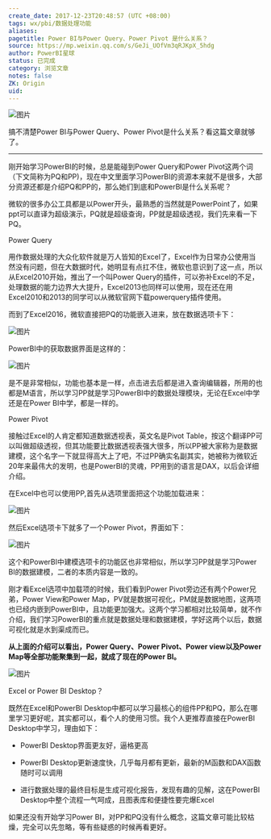 ```yaml
---
create_date: 2017-12-23T20:48:57 (UTC +08:00)
tags: wx/pbi/数据处理功能 
aliases:
pagetitle: Power BI与Power Query、Power Pivot 是什么关系？
source: https://mp.weixin.qq.com/s/GeJi_UOfVm3qRJKpX_5hdg
author: PowerBI星球
status: 已完成 
category: 浏览文章 
notes: false
ZK: Origin
uid:
---
```


![图片](https://mmbiz.qpic.cn/mmbiz_png/aHEbZtANQJNlXibic6pkkR6ZnBylcJiaMibCcM450QH32iaicEYsPuWFxNe0sjjlKRBMWGW6uIVeLibza3WOt18rCkYWQ/640?wx_fmt=png&wxfrom=5&wx_lazy=1&wx_co=1)

搞不清楚Power BI与Power Query、Power Pivot是什么关系？看这篇文章就够了。

___

刚开始学习PowerBI的时候，总是能碰到Power Query和Power Pivot这两个词（下文简称为PQ和PP)，现在中文里面学习PowerBI的资源本来就不是很多，大部分资源还都是介绍PQ和PP的，那么她们到底和PowerBI是什么关系呢？

微软的很多办公工具都是以Power开头，最熟悉的当然就是PowerPoint了，如果ppt可以直译为超级演示，PQ就是超级查询，PP就是超级透视，我们先来看一下PQ。  

Power Query

用作数据处理的大众化软件就是万人皆知的Excel了，Excel作为日常办公使用当然没有问题，但在大数据时代，她明显有点扛不住，微软也意识到了这一点，所以从Excel2010开始，推出了一个叫Power Query的插件，可以弥补Excel的不足，处理数据的能力边界大大提升，Excel2013也同样可以使用，现在还在用Excel2010和2013的同学可以从微软官网下载powerquery插件使用。  

而到了Excel2016，微软直接把PQ的功能嵌入进来，放在数据选项卡下：  

![图片](https://mmbiz.qpic.cn/mmbiz_png/aHEbZtANQJNlXibic6pkkR6ZnBylcJiaMibC14hQbVXpwiaABkzI6SB4xhNlqpFGzHKDeCIo9Pb0mJ70JKMSzo2Xuzg/640?wx_fmt=png&wxfrom=5&wx_lazy=1&wx_co=1)

PowerBI中的获取数据界面是这样的：

![图片](https://mmbiz.qpic.cn/mmbiz_png/aHEbZtANQJNlXibic6pkkR6ZnBylcJiaMibCRkq9KibFF8yXZt2YreuBlxIZgPTffJraN3EIyicIGrb6RZx86xp704Ag/640?wx_fmt=png&wxfrom=5&wx_lazy=1&wx_co=1)

是不是非常相似，功能也基本是一样，点击进去后都是进入查询编辑器，所用的也都是M语言，所以学习PP就是学习PowerBI中的数据处理模块，无论在Excel中学还是在Power BI中学，都是一样的。

Power Pivot

接触过Excel的人肯定都知道数据透视表，英文名是Pivot Table，按这个翻译PP可以叫做超级透视，但其功能要比数据透视表强大很多，所以PP被大家称为是数据建模，这个名字一下就显得高大上了吧，不过PP确实名副其实，她被称为微软近20年来最伟大的发明，也是PowerBI的灵魂，PP用到的语言是DAX，以后会详细介绍。

在Excel中也可以使用PP,首先从选项里面把这个功能加载进来：

![图片](https://mmbiz.qpic.cn/mmbiz_png/aHEbZtANQJNlXibic6pkkR6ZnBylcJiaMibCbr2sTcVJDYMvd96E5427a1XE4W7pB3kCl82RWjxWf6UDWxTJbOMCog/640?wx_fmt=png&wxfrom=5&wx_lazy=1&wx_co=1)

然后Excel选项卡下就多了一个Power Pivot，界面如下：

![图片](https://mmbiz.qpic.cn/mmbiz_png/aHEbZtANQJNlXibic6pkkR6ZnBylcJiaMibCrycC1uKNlHejCTnzp5RVo9IbnHDGIPUyaZHc7iaNIiauicxc7Vwic5GZCQ/640?wx_fmt=png&wxfrom=5&wx_lazy=1&wx_co=1)

这个和PowerBI中建模选项卡的功能区也非常相似，所以学习PP就是学习Power BI的数据建模，二者的本质内容是一致的。

刚才看Excel选项中加载项的时候，我们看到Power Pivot旁边还有两个Power兄弟，Power View和Power Map，PV就是数据可视化，PM就是数据地图，这两项也已经内嵌到PowerBI中，且功能更加强大。这两个学习都相对比较简单，就不作介绍，我们学习PowerBI的重点就是数据处理和数据建模，学好这两个以后，数据可视化就是水到渠成而已。

**从上面的介绍可以看出，Power Query、Power Pivot、Power view以及Power Map等全部功能聚集到一起，就成了现在的Power BI。**

![图片](https://mmbiz.qpic.cn/mmbiz_png/aHEbZtANQJNlXibic6pkkR6ZnBylcJiaMibCPtRxzHro629u4PGFwk1G2c7d8IoLVPexnD7ROvsFXJaMJbR1lkx9Sw/640?wx_fmt=png&wxfrom=5&wx_lazy=1&wx_co=1)

Excel or Power BI Desktop？  

既然在Excel和PowerBI Desktop中都可以学习最核心的组件PP和PQ，那么在哪里学习更好呢，其实都可以，看个人的使用习惯。我个人更推荐直接在PowerBI Desktop中学习，理由如下：

-   PowerBI Desktop界面更友好，逼格更高
    
-   PowerBI Desktop更新速度快，几乎每月都有更新，最新的M函数和DAX函数随时可以调用
    
-   进行数据处理的最终目标是生成可视化报告，发现有趣的见解，这在PowerBI Desktop中整个流程一气呵成，且图表库和便捷性要完爆Excel
    

如果还没有开始学习Power BI，对PP和PQ没有什么概念，这篇文章可能比较枯燥，完全可以先忽略，等有些疑惑的时候再看更好。

